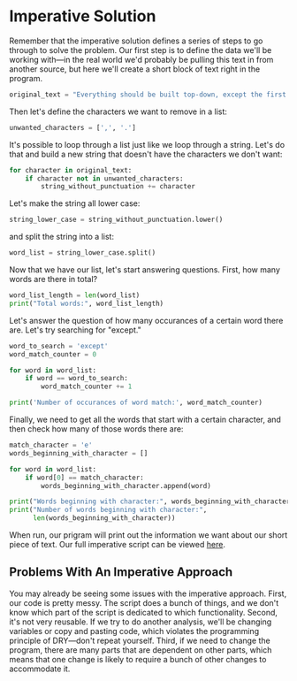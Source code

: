 # Imperative Solution

Remember that the imperative solution defines a series of steps to go through to solve the problem. Our first step is to define the data we'll be working with—in the real world we'd probably be pulling this text in from another source, but here we'll create a short block of text right in the program.

```python
original_text = "Everything should be built top-down, except the first time."
```
	
Then let's define the characters we want to remove in a list:

```python
unwanted_characters = [',', '.']
```
	
It's possible to loop through a list just like we loop through a string. Let's do that and build a new string that doesn't have the characters we don't want:

```python
for character in original_text:
    if character not in unwanted_characters:
        string_without_punctuation += character
```

Let's make the string all lower case:

```python
string_lower_case = string_without_punctuation.lower()
```

and split the string into a list:

```python
word_list = string_lower_case.split()
```
Now that we have our list, let's start answering questions. First, how many words are there in total?

```python
word_list_length = len(word_list)
print("Total words:", word_list_length)
```

Let's answer the question of how many occurances of a certain word there are. Let's try searching for "except."

```python
word_to_search = 'except'
word_match_counter = 0

for word in word_list:
    if word == word_to_search:
        word_match_counter += 1

print('Number of occurances of word match:', word_match_counter)
```

Finally, we need to get all the words that start with a certain character, and then check how many of those words there are:

```python
match_character = 'e'
words_beginning_with_character = []

for word in word_list:
    if word[0] == match_character:
        words_beginning_with_character.append(word)

print("Words beginning with character:", words_beginning_with_character)
print("Number of words beginning with character:",
      len(words_beginning_with_character))
```

When run, our prigram will print out the information we want about our short piece of text. Our full imperative script can be viewed [here](imperative.py).


## Problems With An Imperative Approach

You may already be seeing some issues with the imperative approach. First, our code is pretty messy. The script does a bunch of things, and we don't know which part of the script is dedicated to which functionality. Second, it's not very reusable. If we try to do another analysis, we'll be changing variables or copy and pasting code, which violates the programming principle of DRY—don't repeat yourself. Third, if we need to change the program, there are many parts that are dependent on other parts, which means that one change is likely to require a bunch of other changes to accommodate it.
